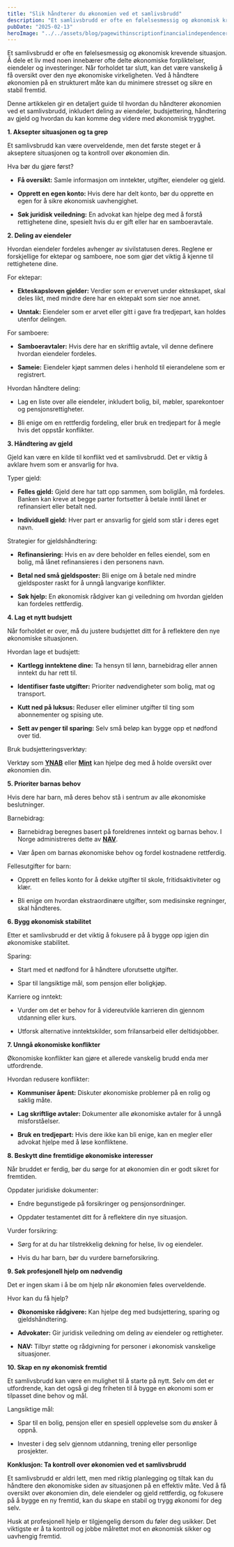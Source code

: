 ```yaml
---
title: "Slik håndterer du økonomien ved et samlivsbrudd"
description: "Et samlivsbrudd er ofte en følelsesmessig og økonomisk krevende situasjon. Å dele et liv med noen innebærer ofte delte økonomiske forpliktelser, eiendeler og investeringer. Når forholdet tar slutt, kan det være vanskelig å få oversikt over den nye økonomiske virkeligheten. Ved å håndtere økonomien på en strukturert måte kan du minimere stresset og sikre en &#8230; Read more"
pubDate: "2025-02-13"
heroImage: "../../assets/blog/pagewithinscriptionfinancialindependenceretireearl.jpg"
---
```


Et samlivsbrudd er ofte en følelsesmessig og økonomisk krevende situasjon. Å dele et liv med noen innebærer ofte delte økonomiske forpliktelser, eiendeler og investeringer. Når forholdet tar slutt, kan det være vanskelig å få oversikt over den nye økonomiske virkeligheten. Ved å håndtere økonomien på en strukturert måte kan du minimere stresset og sikre en stabil fremtid.

Denne artikkelen gir en detaljert guide til hvordan du håndterer økonomien ved et samlivsbrudd, inkludert deling av eiendeler, budsjettering, håndtering av gjeld og hvordan du kan komme deg videre med økonomisk trygghet.

**1. Aksepter situasjonen og ta grep**

Et samlivsbrudd kan være overveldende, men det første steget er å akseptere situasjonen og ta kontroll over økonomien din.

Hva bør du gjøre først?

- **Få oversikt:** Samle informasjon om inntekter, utgifter, eiendeler og gjeld.

- **Opprett en egen konto:** Hvis dere har delt konto, bør du opprette en egen for å sikre økonomisk uavhengighet.

- **Søk juridisk veiledning:** En advokat kan hjelpe deg med å forstå rettighetene dine, spesielt hvis du er gift eller har en samboeravtale.

**2. Deling av eiendeler**

Hvordan eiendeler fordeles avhenger av sivilstatusen deres. Reglene er forskjellige for ektepar og samboere, noe som gjør det viktig å kjenne til rettighetene dine.

For ektepar:

- **Ekteskapsloven gjelder:** Verdier som er ervervet under ekteskapet, skal deles likt, med mindre dere har en ektepakt som sier noe annet.

- **Unntak:** Eiendeler som er arvet eller gitt i gave fra tredjepart, kan holdes utenfor delingen.

For samboere:

- **Samboeravtaler:** Hvis dere har en skriftlig avtale, vil denne definere hvordan eiendeler fordeles.

- **Sameie:** Eiendeler kjøpt sammen deles i henhold til eierandelene som er registrert.

Hvordan håndtere deling:

- Lag en liste over alle eiendeler, inkludert bolig, bil, møbler, sparekontoer og pensjonsrettigheter.

- Bli enige om en rettferdig fordeling, eller bruk en tredjepart for å megle hvis det oppstår konflikter.

**3. Håndtering av gjeld**

Gjeld kan være en kilde til konflikt ved et samlivsbrudd. Det er viktig å avklare hvem som er ansvarlig for hva.

Typer gjeld:

- **Felles gjeld:** Gjeld dere har tatt opp sammen, som boliglån, må fordeles. Banken kan kreve at begge parter fortsetter å betale inntil lånet er refinansiert eller betalt ned.

- **Individuell gjeld:** Hver part er ansvarlig for gjeld som står i deres eget navn.

Strategier for gjeldshåndtering:

- **Refinansiering:** Hvis en av dere beholder en felles eiendel, som en bolig, må lånet refinansieres i den personens navn.

- **Betal ned små gjeldsposter:** Bli enige om å betale ned mindre gjeldsposter raskt for å unngå langvarige konflikter.

- **Søk hjelp:** En økonomisk rådgiver kan gi veiledning om hvordan gjelden kan fordeles rettferdig.

**4. Lag et nytt budsjett**

Når forholdet er over, må du justere budsjettet ditt for å reflektere den nye økonomiske situasjonen.

Hvordan lage et budsjett:

- **Kartlegg inntektene dine:** Ta hensyn til lønn, barnebidrag eller annen inntekt du har rett til.

- **Identifiser faste utgifter:** Prioriter nødvendigheter som bolig, mat og transport.

- **Kutt ned på luksus:** Reduser eller eliminer utgifter til ting som abonnementer og spising ute.

- **Sett av penger til sparing:** Selv små beløp kan bygge opp et nødfond over tid.

Bruk budsjetteringsverktøy:

Verktøy som **[YNAB](https://www.youneedabudget.com)** eller **[Mint](https://www.mint.com)** kan hjelpe deg med å holde oversikt over økonomien din.

**5. Prioriter barnas behov**

Hvis dere har barn, må deres behov stå i sentrum av alle økonomiske beslutninger.

Barnebidrag:

- Barnebidrag beregnes basert på foreldrenes inntekt og barnas behov. I Norge administreres dette av **[NAV](https://www.nav.no)**.

- Vær åpen om barnas økonomiske behov og fordel kostnadene rettferdig.

Fellesutgifter for barn:

- Opprett en felles konto for å dekke utgifter til skole, fritidsaktiviteter og klær.

- Bli enige om hvordan ekstraordinære utgifter, som medisinske regninger, skal håndteres.

**6. Bygg økonomisk stabilitet**

Etter et samlivsbrudd er det viktig å fokusere på å bygge opp igjen din økonomiske stabilitet.

Sparing:

- Start med et nødfond for å håndtere uforutsette utgifter.

- Spar til langsiktige mål, som pensjon eller boligkjøp.

Karriere og inntekt:

- Vurder om det er behov for å videreutvikle karrieren din gjennom utdanning eller kurs.

- Utforsk alternative inntektskilder, som frilansarbeid eller deltidsjobber.

**7. Unngå økonomiske konflikter**

Økonomiske konflikter kan gjøre et allerede vanskelig brudd enda mer utfordrende.

Hvordan redusere konflikter:

- **Kommuniser åpent:** Diskuter økonomiske problemer på en rolig og saklig måte.

- **Lag skriftlige avtaler:** Dokumenter alle økonomiske avtaler for å unngå misforståelser.

- **Bruk en tredjepart:** Hvis dere ikke kan bli enige, kan en megler eller advokat hjelpe med å løse konfliktene.

**8. Beskytt dine fremtidige økonomiske interesser**

Når bruddet er ferdig, bør du sørge for at økonomien din er godt sikret for fremtiden.

Oppdater juridiske dokumenter:

- Endre begunstigede på forsikringer og pensjonsordninger.

- Oppdater testamentet ditt for å reflektere din nye situasjon.

Vurder forsikring:

- Sørg for at du har tilstrekkelig dekning for helse, liv og eiendeler.

- Hvis du har barn, bør du vurdere barneforsikring.

**9. Søk profesjonell hjelp om nødvendig**

Det er ingen skam i å be om hjelp når økonomien føles overveldende.

Hvor kan du få hjelp?

- **Økonomiske rådgivere:** Kan hjelpe deg med budsjettering, sparing og gjeldshåndtering.

- **Advokater:** Gir juridisk veiledning om deling av eiendeler og rettigheter.

- **NAV:** Tilbyr støtte og rådgivning for personer i økonomisk vanskelige situasjoner.

**10. Skap en ny økonomisk fremtid**

Et samlivsbrudd kan være en mulighet til å starte på nytt. Selv om det er utfordrende, kan det også gi deg friheten til å bygge en økonomi som er tilpasset dine behov og mål.

Langsiktige mål:

- Spar til en bolig, pensjon eller en spesiell opplevelse som du ønsker å oppnå.

- Invester i deg selv gjennom utdanning, trening eller personlige prosjekter.

**Konklusjon: Ta kontroll over økonomien ved et samlivsbrudd**

Et samlivsbrudd er aldri lett, men med riktig planlegging og tiltak kan du håndtere den økonomiske siden av situasjonen på en effektiv måte. Ved å få oversikt over økonomien din, dele eiendeler og gjeld rettferdig, og fokusere på å bygge en ny fremtid, kan du skape en stabil og trygg økonomi for deg selv.

Husk at profesjonell hjelp er tilgjengelig dersom du føler deg usikker. Det viktigste er å ta kontroll og jobbe målrettet mot en økonomisk sikker og uavhengig fremtid.